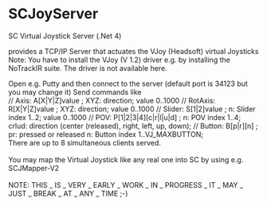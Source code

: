 SCJoyServer
===========

SC Virtual Joystick Server  (.Net 4)<br>

provides a TCP/IP Server that actuates the VJoy (Headsoft) virtual Joysticks<br>
Note: 
You have to install the VJoy (V 1.2) driver e.g. by installing the NoTrackIR suite.
The driver is not available here.

Open e.g. Putty and then connect to the server (default port is 34123 but you may change it)
Send commands like 
<br>
      // Axis:     A[X|Y|Z]value          ; XYZ: direction; value 0..1000
      // RotAxis:  R[X|Y|Z]value          ; XYZ: direction; value 0..1000
      // Slider:   S[1|2]value            ; n: Slider index 1..2; value 0..1000
      // POV:      P[1|2|3|4][c|r|l|u|d]  ; n: POV index 1..4; crlud: direction (center (released), right, left, up, down); 
      // Button:   B[p|r][n]              ; pr: pressed or released n: Button index 1..VJ_MAXBUTTON; 
<br>
There are up to 8 simultaneous clients served.<br>
  <br>
You may map the Virtual Joystick like any real one into SC by using e.g. SCJMapper-V2<br>
<br>
NOTE: THIS _ IS _ VERY _ EARLY _ WORK _ IN _ PROGRESS _ IT _ MAY _ JUST _ BREAK _ AT _ ANY _ TIME ;-)<br>
<br>
<br>


